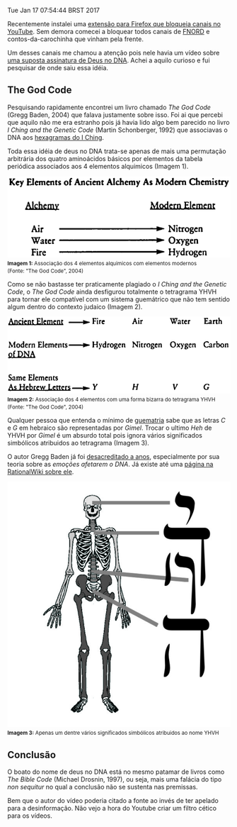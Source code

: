 Tue Jan 17 07:54:44 BRST 2017

Recentemente instalei uma [extensão para Firefox que bloqueia canais no YouTube](https://addons.mozilla.org/en-US/firefox/addon/video-blocker/). Sem demora comecei a bloquear todos canais de [FNORD](https://pt.wikipedia.org/wiki/FNORD) e contos-da-carochinha que vinham pela frente.

Um desses canais me chamou a atenção pois nele havia um vídeo sobre [uma suposta assinatura de Deus no DNA](https://www.youtube.com/watch?v=IHK5cI6Xogs). Achei a aquilo curioso e fui pesquisar de onde saiu essa idéia.

## The God Code

Pesquisando rapidamente encontrei um livro chamado *The God Code* (Gregg Baden, 2004) que falava justamente sobre isso. Foi ai que percebi que aquilo não me era estranho pois já havia lido algo bem parecido no livro *I Ching and the Genetic Code* (Martin Schonberger, 1992) que associavas o DNA aos [hexagramas do I Ching](https://pt.wikipedia.org/wiki/Hexagramas_(I_Ching)).

Toda essa idéia de deus no DNA trata-se apenas de mais uma permutação arbitrária dos quatro aminoácidos básicos por elementos da tabela periódica associados aos 4 elementos alquimicos (Imagem 1).
<p class="center">
<a href="/asset/img/the-god-code-1.png"><img src="/asset/img/the-god-code-1.png" style="max-width:100%" class="img-thumbnail"></a><br>
<small><b>Imagem 1:</b> Associação dos 4 elementos alquimicos com elementos modernos<br>(Fonte: "The God Code", 2004)</small>
</p>

Como se não bastasse ter praticamente plagiado o *I Ching and the Genetic Code*, o *The God Code* ainda desfigurou totalmente o tetragrama YHVH para tornar ele compatível com um sistema guemátrico que não tem sentido algum dentro do contexto judaico (Imagem 2). 

<p class="center">
<a href="/asset/img/the-god-code-2.png"><img src="/asset/img/the-god-code-2.png" style="max-width:100%" class="img-thumbnail"></a><br>
<small><b>Imagem 2:</b> Associação dos 4 elementos com uma forma bizarra do tetragrama YHVH<br>(Fonte: "The God Code", 2004)</small>
</p>

Qualquer pessoa que entenda o mínimo de [guematria](https://pt.wikipedia.org/wiki/Guem%C3%A1tria) sabe que as letras *C* e *G* em hebraico são representadas por *Gimel*. Trocar o ultimo *Heh* de YHVH por *Gimel* é um absurdo total pois ignora vários significados simbólicos atribuidos ao tetragrama (Imagem 3).

O autor Gregg Baden já foi [desacreditado a anos](https://www.youtube.com/watch?v=uoNmd5E0_gw), especialmente por sua teoria sobre as *emoções afetarem o DNA*. Já existe até uma [página na RationalWiki sobre ele](http://rationalwiki.org/wiki/Gregg_Braden). 

<p class="center">
<a href="/asset/img/yhvh-ossos.jpg"><img src="/asset/img/yhvh-ossos.jpg" style="max-width:100%" class="img-thumbnail"></a><br>
<small><b>Imagem 3:</b> Apenas um dentre vários significados simbólicos atribuidos ao nome YHVH</small>
</p>

## Conclusão

O boato do nome de deus no DNA está no mesmo patamar de livros como *The Bible Code* (Michael Drosnin, 1997), ou seja, mais uma falácia do tipo *non sequitur* no qual a conclusão não se sustenta nas premissas.

Bem que o autor do vídeo poderia citado a fonte ao invés de ter apelado para a desinformação. Não vejo a hora do Youtube criar um filtro cético para os vídeos.
